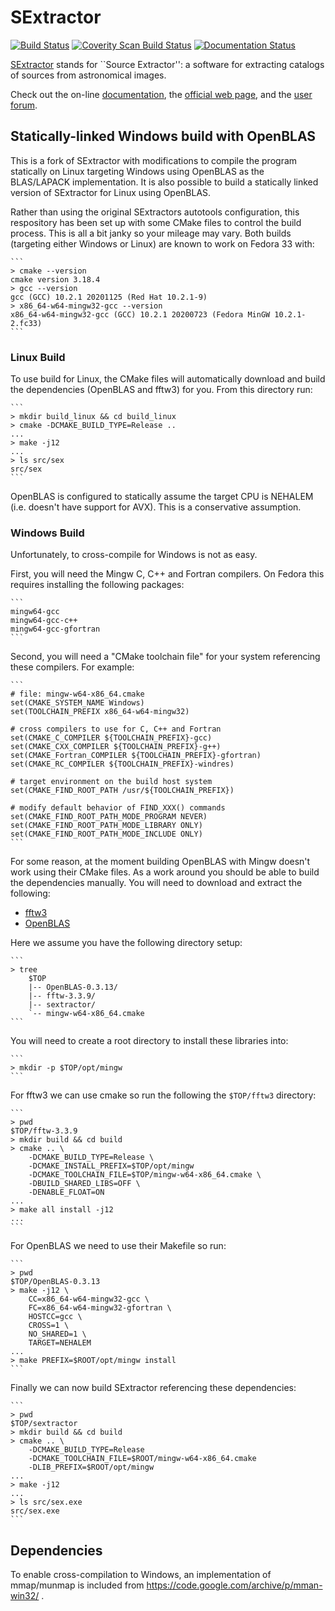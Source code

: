 # SExtractor

[![Build Status](https://travis-ci.org/astromatic/sextractor.svg?branch=master)](https://travis-ci.org/astromatic/sextractor)
[![Coverity Scan Build Status](https://scan.coverity.com/projects/sextractor/badge.svg)](https://scan.coverity.com/projects/sextractor "Coverity Badge")
[![Documentation Status](https://readthedocs.org/projects/sextractor/badge/?version=latest)](http://sextractor.readthedocs.io/en/latest/?badge=latest)

[SExtractor] stands for ``Source Extractor'': a software for extracting catalogs of sources from astronomical images.

Check out the on-line [documentation], the [official web page], and the [user forum].

[SExtractor]: http://astromatic.net/software/sextractor
[documentation]: http://sextractor.readthedocs.org
[official web page]: http://astromatic.net/software/sextractor
[user forum]: http://astromatic.net/forum/forumdisplay.php?fid=4

## Statically-linked Windows build with OpenBLAS

This is a fork of SExtractor with modifications to compile the program
statically on Linux targeting Windows using OpenBLAS as the BLAS/LAPACK
implementation.  It is also possible to build a statically linked version of
SExtractor for Linux using OpenBLAS.

Rather than using the original SExtractors autotools configuration, this
respository has been set up with some CMake files to control the build process.
This is all a bit janky so your mileage may vary.  Both builds (targeting
either Windows or Linux) are known to work on Fedora 33 with:

    ```
    > cmake --version
    cmake version 3.18.4
    > gcc --version
    gcc (GCC) 10.2.1 20201125 (Red Hat 10.2.1-9)
    > x86_64-w64-mingw32-gcc --version
    x86_64-w64-mingw32-gcc (GCC) 10.2.1 20200723 (Fedora MinGW 10.2.1-2.fc33)
    ```

### Linux Build

To use build for Linux, the CMake files will automatically download and build the
dependencies (OpenBLAS and fftw3) for you.  From this directory run:

    ```
    > mkdir build_linux && cd build_linux
    > cmake -DCMAKE_BUILD_TYPE=Release ..
    ...
    > make -j12
    ...
    > ls src/sex
    src/sex
    ```

OpenBLAS is configured to statically assume the target CPU is NEHALEM
(i.e. doesn't have support for AVX).  This is a conservative assumption.

### Windows Build

Unfortunately, to cross-compile for Windows is not as easy.

First, you will need the Mingw C, C++ and Fortran compilers.  On Fedora this
requires installing the following packages:

    ```
    mingw64-gcc
    mingw64-gcc-c++
    mingw64-gcc-gfortran
    ```

Second, you will need a "CMake toolchain file" for your system referencing these compilers. 
For example:

    ```
    # file: mingw-w64-x86_64.cmake
    set(CMAKE_SYSTEM_NAME Windows)
    set(TOOLCHAIN_PREFIX x86_64-w64-mingw32)

    # cross compilers to use for C, C++ and Fortran
    set(CMAKE_C_COMPILER ${TOOLCHAIN_PREFIX}-gcc)
    set(CMAKE_CXX_COMPILER ${TOOLCHAIN_PREFIX}-g++)
    set(CMAKE_Fortran_COMPILER ${TOOLCHAIN_PREFIX}-gfortran)
    set(CMAKE_RC_COMPILER ${TOOLCHAIN_PREFIX}-windres)

    # target environment on the build host system
    set(CMAKE_FIND_ROOT_PATH /usr/${TOOLCHAIN_PREFIX})

    # modify default behavior of FIND_XXX() commands
    set(CMAKE_FIND_ROOT_PATH_MODE_PROGRAM NEVER)
    set(CMAKE_FIND_ROOT_PATH_MODE_LIBRARY ONLY)
    set(CMAKE_FIND_ROOT_PATH_MODE_INCLUDE ONLY)
    ```

For some reason, at the moment building OpenBLAS with Mingw doesn't work using
their CMake files.  As a work around you should be able to build the
dependencies manually.  You will need to download and extract the following:

- [fftw3](http://www.fftw.org/fftw-3.3.9.tar.gz)
- [OpenBLAS](https://github.com/xianyi/OpenBLAS/releases/download/v0.3.13/OpenBLAS-0.3.13.tar.gz)

Here we assume you have the following directory setup:

    ```
    > tree
        $TOP 
        |-- OpenBLAS-0.3.13/
        |-- fftw-3.3.9/
        |-- sextractor/
        `-- mingw-w64-x86_64.cmake
    ```

You will need to create a root directory to install these libraries into:

    ```
    > mkdir -p $TOP/opt/mingw
    ```

For fftw3 we can use cmake so run the following the `$TOP/fftw3` directory:

    ```
    > pwd
    $TOP/fftw-3.3.9
    > mkdir build && cd build
    > cmake .. \
        -DCMAKE_BUILD_TYPE=Release \
        -DCMAKE_INSTALL_PREFIX=$TOP/opt/mingw
        -DCMAKE_TOOLCHAIN_FILE=$TOP/mingw-w64-x86_64.cmake \
        -DBUILD_SHARED_LIBS=OFF \
        -DENABLE_FLOAT=ON
    ...
    > make all install -j12
    ...
    ```

For OpenBLAS we need to use their Makefile so run:

    ```
    > pwd
    $TOP/OpenBLAS-0.3.13
    > make -j12 \
        CC=x86_64-w64-mingw32-gcc \
        FC=x86_64-w64-mingw32-gfortran \
        HOSTCC=gcc \ 
        CROSS=1 \
        NO_SHARED=1 \
        TARGET=NEHALEM
    ...
    > make PREFIX=$ROOT/opt/mingw install
    ```

Finally we can now build SExtractor referencing these dependencies:

    ```
    > pwd
    $TOP/sextractor
    > mkdir build && cd build
    > cmake .. \
        -DCMAKE_BUILD_TYPE=Release
        -DCMAKE_TOOLCHAIN_FILE=$ROOT/mingw-w64-x86_64.cmake
        -DLIB_PREFIX=$ROOT/opt/mingw
    ...
    > make -j12
    ...
    > ls src/sex.exe
    src/sex.exe
    ```
## Dependencies

To enable cross-compilation to Windows, an implementation of mmap/munmap is
included from https://code.google.com/archive/p/mman-win32/ .
